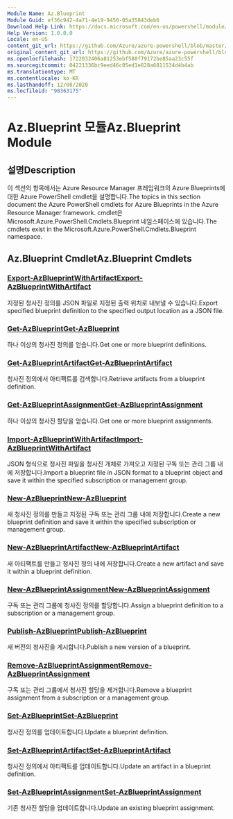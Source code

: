 ```yaml
---
Module Name: Az.Blueprint
Module Guid: ef36c942-4a71-4e19-9450-05a35843deb6
Download Help Link: https://docs.microsoft.com/en-us/powershell/module/az.blueprint
Help Version: 1.0.0.0
Locale: en-US
content_git_url: https://github.com/Azure/azure-powershell/blob/master/src/Blueprint/Blueprint/help/Az.Blueprint.md
original_content_git_url: https://github.com/Azure/azure-powershell/blob/master/src/Blueprint/Blueprint/help/Az.Blueprint.md
ms.openlocfilehash: 1722032406a81253ebf580f79172be85aa23c55f
ms.sourcegitcommit: 04221336bc9eed46c05ed1e828a6811534d4b4ab
ms.translationtype: MT
ms.contentlocale: ko-KR
ms.lasthandoff: 12/08/2020
ms.locfileid: "98363175"
---
```

# <span data-ttu-id="85181-101">Az.Blueprint 모듈</span><span class="sxs-lookup"><span data-stu-id="85181-101">Az.Blueprint Module</span></span>
## <span data-ttu-id="85181-102">설명</span><span class="sxs-lookup"><span data-stu-id="85181-102">Description</span></span>
<span data-ttu-id="85181-103">이 섹션의 항목에서는 Azure Resource Manager 프레임워크의 Azure Blueprints에 대한 Azure PowerShell cmdlet을 설명합니다.</span><span class="sxs-lookup"><span data-stu-id="85181-103">The topics in this section document the Azure PowerShell cmdlets for Azure Blueprints in the Azure Resource Manager framework.</span></span> <span data-ttu-id="85181-104">cmdlet은 Microsoft.Azure.PowerShell.Cmdlets.Blueprint 네임스페이스에 있습니다.</span><span class="sxs-lookup"><span data-stu-id="85181-104">The cmdlets exist in the Microsoft.Azure.PowerShell.Cmdlets.Blueprint namespace.</span></span>

## <span data-ttu-id="85181-105">Az.Blueprint Cmdlet</span><span class="sxs-lookup"><span data-stu-id="85181-105">Az.Blueprint Cmdlets</span></span>
### [<span data-ttu-id="85181-106">Export-AzBlueprintWithArtifact</span><span class="sxs-lookup"><span data-stu-id="85181-106">Export-AzBlueprintWithArtifact</span></span>](Export-AzBlueprintWithArtifact.md)
<span data-ttu-id="85181-107">지정된 청사진 정의를 JSON 파일로 지정된 출력 위치로 내보낼 수 있습니다.</span><span class="sxs-lookup"><span data-stu-id="85181-107">Export specified blueprint definition to the specified output location as a JSON file.</span></span> 

### [<span data-ttu-id="85181-108">Get-AzBlueprint</span><span class="sxs-lookup"><span data-stu-id="85181-108">Get-AzBlueprint</span></span>](Get-AzBlueprint.md)
<span data-ttu-id="85181-109">하나 이상의 청사진 정의를 얻습니다.</span><span class="sxs-lookup"><span data-stu-id="85181-109">Get one or more blueprint definitions.</span></span>

### [<span data-ttu-id="85181-110">Get-AzBlueprintArtifact</span><span class="sxs-lookup"><span data-stu-id="85181-110">Get-AzBlueprintArtifact</span></span>](Get-AzBlueprintArtifact.md)
<span data-ttu-id="85181-111">청사진 정의에서 아티팩트를 검색합니다.</span><span class="sxs-lookup"><span data-stu-id="85181-111">Retrieve artifacts from a blueprint definition.</span></span>

### [<span data-ttu-id="85181-112">Get-AzBlueprintAssignment</span><span class="sxs-lookup"><span data-stu-id="85181-112">Get-AzBlueprintAssignment</span></span>](Get-AzBlueprintAssignment.md)
<span data-ttu-id="85181-113">하나 이상의 청사진 할당을 얻습니다.</span><span class="sxs-lookup"><span data-stu-id="85181-113">Get one or more blueprint assignments.</span></span>

### [<span data-ttu-id="85181-114">Import-AzBlueprintWithArtifact</span><span class="sxs-lookup"><span data-stu-id="85181-114">Import-AzBlueprintWithArtifact</span></span>](Import-AzBlueprintWithArtifact.md)
<span data-ttu-id="85181-115">JSON 형식으로 청사진 파일을 청사진 개체로 가져오고 지정된 구독 또는 관리 그룹 내에 저장합니다.</span><span class="sxs-lookup"><span data-stu-id="85181-115">Import a blueprint file in JSON format to a blueprint object and save it within the specified subscription or management group.</span></span>

### [<span data-ttu-id="85181-116">New-AzBlueprint</span><span class="sxs-lookup"><span data-stu-id="85181-116">New-AzBlueprint</span></span>](New-AzBlueprint.md)
<span data-ttu-id="85181-117">새 청사진 정의를 만들고 지정된 구독 또는 관리 그룹 내에 저장합니다.</span><span class="sxs-lookup"><span data-stu-id="85181-117">Create a new blueprint definition and save it within the specified subscription or management group.</span></span>

### [<span data-ttu-id="85181-118">New-AzBlueprintArtifact</span><span class="sxs-lookup"><span data-stu-id="85181-118">New-AzBlueprintArtifact</span></span>](New-AzBlueprintArtifact.md)
<span data-ttu-id="85181-119">새 아티팩트를 만들고 청사진 정의 내에 저장합니다.</span><span class="sxs-lookup"><span data-stu-id="85181-119">Create a new artifact and save it within a blueprint definition.</span></span>

### [<span data-ttu-id="85181-120">New-AzBlueprintAssignment</span><span class="sxs-lookup"><span data-stu-id="85181-120">New-AzBlueprintAssignment</span></span>](New-AzBlueprintAssignment.md)
<span data-ttu-id="85181-121">구독 또는 관리 그룹에 청사진 정의를 할당합니다.</span><span class="sxs-lookup"><span data-stu-id="85181-121">Assign a blueprint definition to a subscription or a management group.</span></span>

### [<span data-ttu-id="85181-122">Publish-AzBlueprint</span><span class="sxs-lookup"><span data-stu-id="85181-122">Publish-AzBlueprint</span></span>](Publish-AzBlueprint.md)
<span data-ttu-id="85181-123">새 버전의 청사진을 게시합니다.</span><span class="sxs-lookup"><span data-stu-id="85181-123">Publish a new version of a blueprint.</span></span>

### [<span data-ttu-id="85181-124">Remove-AzBlueprintAssignment</span><span class="sxs-lookup"><span data-stu-id="85181-124">Remove-AzBlueprintAssignment</span></span>](Remove-AzBlueprintAssignment.md)
<span data-ttu-id="85181-125">구독 또는 관리 그룹에서 청사진 할당을 제거합니다.</span><span class="sxs-lookup"><span data-stu-id="85181-125">Remove a blueprint assignment from a subscription or a management group.</span></span>

### [<span data-ttu-id="85181-126">Set-AzBlueprint</span><span class="sxs-lookup"><span data-stu-id="85181-126">Set-AzBlueprint</span></span>](Set-AzBlueprint.md)
<span data-ttu-id="85181-127">청사진 정의를 업데이트합니다.</span><span class="sxs-lookup"><span data-stu-id="85181-127">Update a blueprint definition.</span></span>

### [<span data-ttu-id="85181-128">Set-AzBlueprintArtifact</span><span class="sxs-lookup"><span data-stu-id="85181-128">Set-AzBlueprintArtifact</span></span>](Set-AzBlueprintArtifact.md)
<span data-ttu-id="85181-129">청사진 정의에서 아티팩트를 업데이트합니다.</span><span class="sxs-lookup"><span data-stu-id="85181-129">Update an artifact in a blueprint definition.</span></span>

### [<span data-ttu-id="85181-130">Set-AzBlueprintAssignment</span><span class="sxs-lookup"><span data-stu-id="85181-130">Set-AzBlueprintAssignment</span></span>](Set-AzBlueprintAssignment.md)
<span data-ttu-id="85181-131">기존 청사진 할당을 업데이트합니다.</span><span class="sxs-lookup"><span data-stu-id="85181-131">Update an existing blueprint assignment.</span></span>

